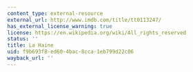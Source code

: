 ```yaml
---
content_type: external-resource
external_url: http://www.imdb.com/title/tt0113247/
has_external_license_warning: true
license: https://en.wikipedia.org/wiki/All_rights_reserved
status: ''
title: La Haine
uid: f9b693f8-ed60-4bac-8cca-1eb799d22c06
wayback_url: ''
---
```

